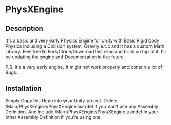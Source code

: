 # PhysXEngine


## Description
It's a basic and very early Physics Engine for Unity with Basic Rigid body Physics including a Collision system, Gravity e.t.c and It has a custom Math Library. Feel free to Fork/Clone/Download this repo and build on top of it. I'll be updating the engine and Documentation in the future.

P.S. It's a very early engine, It might not work properly and contain a lot of Bugs.

## Installation
Simply Copy this Repo into your Unity project. Delete /Main/PhysXEngine/PhysXEngine.asmdef if you don't use any Assembly Definition. And Include /Main/PhysXEngine/PhysXEngine.asmdef in your other Assembly Definition if you're using one.
